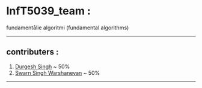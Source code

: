 # InfT5039_team :
fundamentālie algoritmi (fundamental algorithms)

---

## contributers :
01. [Durgesh Singh](https://github.com/AbhiSph) ~ 50%
02. [Swarn Singh Warshaneyan](https://ahiyantra.vercel.app/) ~ 50%

---
